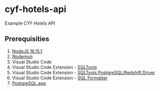 # cyf-hotels-api
Example CYF Hotels API

## Prerequisities
1. [NodeJS 16.15.1](https://nodejs.org/en/)
2. [Nodemon](https://www.npmjs.com/package//nodemon) 
3. Visual Studio Code
4. Visual Studio Code Extension - [SQLTools](https://vscode-sqltools.mteixeira.dev)
5. Visual Studio Code Extension - [SQLTools PostgreSQL/Redshift Driver](https://marketplace.visualstudio.com/items?itemName=mtxr.sqltools-driver-pg)
6. Visual Studio Code Extension - [SQL Formatter](https://marketplace.visualstudio.com/publishers/adpyke)
7. [PostgreSQL.app](https://postgresapp.com/)


